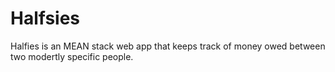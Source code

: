 # Halfsies
Halfies is an MEAN stack web app that keeps track of money owed between two modertly specific people.

